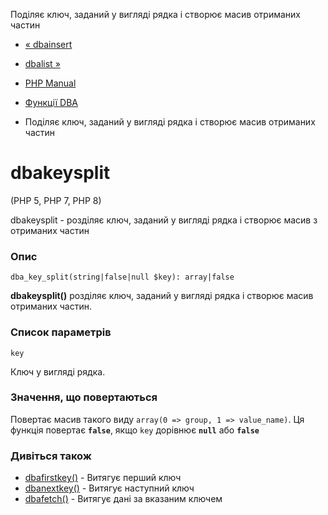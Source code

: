 Поділяє ключ, заданий у вигляді рядка і створює масив отриманих частин

-   [« dbainsert](function.dba-insert.html)
    
-   [dbalist »](function.dba-list.html)
    
-   [PHP Manual](index.html)
    
-   [Функції DBA](ref.dba.html)
    
-   Поділяє ключ, заданий у вигляді рядка і створює масив отриманих частин
    

# dbakeysplit

(PHP 5, PHP 7, PHP 8)

dbakeysplit - розділяє ключ, заданий у вигляді рядка і створює масив з отриманих частин

### Опис

```methodsynopsis
dba_key_split(string|false|null $key): array|false
```

**dbakeysplit()** розділяє ключ, заданий у вигляді рядка і створює масив отриманих частин.

### Список параметрів

`key`

Ключ у вигляді рядка.

### Значення, що повертаються

Повертає масив такого виду `array(0 => group, 1 => value_name)`. Ця функція повертає **`false`**, якщо `key` дорівнює **`null`** або **`false`**

### Дивіться також

-   [dbafirstkey()](function.dba-firstkey.html) - Витягує перший ключ
-   [dbanextkey()](function.dba-nextkey.html) - Витягує наступний ключ
-   [dbafetch()](function.dba-fetch.html) - Витягує дані за вказаним ключем